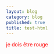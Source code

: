 ```yaml
---
layout: blog
category: blog
published: true
title: test-html
---
```

<span style="color: red">je dois être rouge</span>
